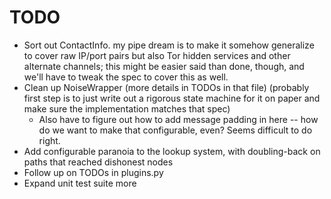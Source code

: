 # TODO

* Sort out ContactInfo. my pipe dream is to make it somehow generalize to cover raw IP/port pairs but also Tor hidden services and other alternate channels; this might be easier said than done, though, and we'll have to tweak the spec to cover this as well.
* Clean up NoiseWrapper (more details in TODOs in that file) (probably first step is to just write out a rigorous state machine for it on paper and make sure the implementation matches that spec)
    * Also have to figure out how to add message padding in here -- how do we want to make that configurable, even? Seems difficult to do right.
* Add configurable paranoia to the lookup system, with doubling-back on paths that reached dishonest nodes
* Follow up on TODOs in plugins.py
* Expand unit test suite more
